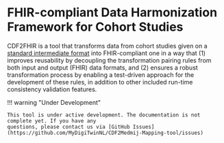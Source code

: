 # FHIR-compliant Data Harmonization Framework for Cohort Studies

CDF2FHIR is a tool that transforms data from cohort studies given on a [standard intermediate format](https://github.com/MyDigiTwinNL/LifelinesCSV2CDF) into FHIR-compliant one in a way that (1) improves reusability by decoupling the transformation pairing rules from both input and output (FHIR) data formats, and (2) ensures a robust transformation process by enabling a test-driven approach for the development of these rules, in addition to other included run-time consistency validation features.



!!! warning "Under Development"
    
    This tool is under active development. The documentation is not complete yet. If you have any 
    questions, please contact us via [GitHub Issues](https://github.com/MyDigiTwinNL/CDF2Medmij-Mapping-tool/issues)